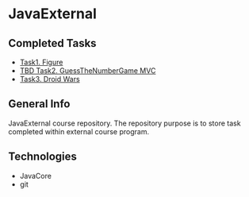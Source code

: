 # JavaExternal


## Completed Tasks
* [Task1. Figure](./src/main/java/javaexternal/figure)
* [TBD Task2. GuessTheNumberGame MVC](https://github.com/keynod/JavaExternal/tree/guess-number_v0.1/guess_number_game)
* [Task3. Droid Wars](./src/main/java/javaexternal/droids)

## General Info
JavaExternal course repository. 
The repository purpose is to store task completed within external course program. 

## Technologies
* JavaCore 
* git
